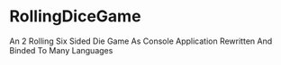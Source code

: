 # RollingDiceGame
An 2 Rolling Six Sided Die Game As Console Application Rewritten And Binded To Many Languages
